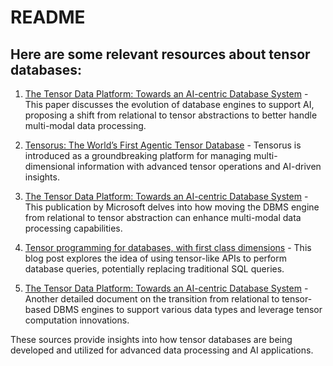 # README

## Here are some relevant resources about tensor databases:

1. [The Tensor Data Platform: Towards an AI-centric Database System](https://arxiv.org/abs/2211.02753) - This paper discusses the evolution of database engines to support AI, proposing a shift from relational to tensor abstractions to better handle multi-modal data processing.

2. [Tensorus: The World’s First Agentic Tensor Database](https://tensorus.com/) - Tensorus is introduced as a groundbreaking platform for managing multi-dimensional information with advanced tensor operations and AI-driven insights.

3. [The Tensor Data Platform: Towards an AI-centric Database System](https://www.microsoft.com/en-us/research/publication/the-tensor-data-platform-towards-an-ai-centric-database-system/) - This publication by Microsoft delves into how moving the DBMS engine from relational to tensor abstraction can enhance multi-modal data processing capabilities.

4. [Tensor programming for databases, with first class dimensions](http://blog.ezyang.com/2024/10/tensor-programming-for-databases-with-first-class-dimensions/) - This blog post explores the idea of using tensor-like APIs to perform database queries, potentially replacing traditional SQL queries.

5. [The Tensor Data Platform: Towards an AI-centric Database System](https://www.cidrdb.org/cidr2023/papers/p68-gandhi.pdf) - Another detailed document on the transition from relational to tensor-based DBMS engines to support various data types and leverage tensor computation innovations.

These sources provide insights into how tensor databases are being developed and utilized for advanced data processing and AI applications.
